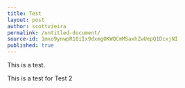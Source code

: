 ```yaml
---
title: Test
layout: post
author: scottvieira
permalink: /untitled-document/
source-id: 1mxo9ynwpR10iIx9dxmgOKWQCmMSaxhZwUepQ1DcxjNI
published: true
---
```

This is a test.

This is a test for Test 2


